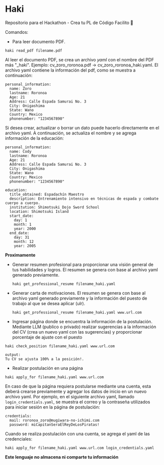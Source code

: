 # Haki
Repositorio para el Hackathon - Crea tu PL de Código Facilito 🐊


Comandos:

* Para leer documento PDF.
~~~
haki read_pdf filename.pdf
~~~

Al leer el documento PDF, se crea un archivo *yaml* con el nombre del PDF más "_haki". Ejemplo: cv_zoro_roronoa.pdf -> cv_zoro_roronoa_haki.yaml. El archivo yaml contiene la información del pdf, como se muestra a continuación:
~~~
personal_information:
  name: Zoro
  lastname: Roronoa
  Age: 21
  Address: Calle Espada Samurai No. 3
  City: Onigashima
  State: Wano
  Country: Mexico
  phonenumber: "1234567890"
~~~

Si desea crear, actualizar o borrar un dato puede hacerlo directamente en el archivo yaml. A continuación, se actualiza el nombre y se agrega información de la educación:
~~~
personal_information:
  name: Cody
  lastname: Roronoa
  Age: 21
  Address: Calle Espada Samurai No. 3
  City: Onigashima
  State: Wano
  Country: Mexico
  phonenumber: "1234567890"

education:
  title_obtained: Espadachín Maestro
  description: Entrenamiento intensivo en técnicas de espada y combate cuerpo a cuerpo.
  institution: Shimotsuki Dojo Sword School
  location: Shimotsuki Island
  start_date:
    day: 1
    month: 1
    year: 2000
  end_date:
    day: 31
    month: 12
    year: 2005
~~~


**Proximamente**
* Generar resumen profesional para proporcionar una visión general de tus habilidades y logros. El resumen se genera con base al archivo yaml generado previamente.
  ~~~
  haki get_professional_resume filename_haki.yaml
  ~~~
  
* Generar carta de motivaciones. El resumen se genera con base al archivo yaml generado previamente y la información del puesto de trabajo al que se desea aplicar (ulr).
  ~~~
  haki get_professional_resume filename_haki.yaml www.url.com
  ~~~

* Ingresar página donde se encuentra la información de la postulación. Mediante LLM (publico o privado) realizar sugerencias a la información del CV (crea un nuevo yaml con las sugerencias) y proporcionar porcentaje de ajuste con el puesto
~~~
haki check_position filename_haki.yaml www.url.com

output:
Tu CV se ajusta 100% a la posición!.
~~~

* Realizar postulación en una página

~~~
haki apply_for filename_haki.yaml www.url.com
~~~

En caso de que la página requiera postularse mediante una cuenta, esta deberá crearse previamente y agregar los datos de inicio en un nuevo archivo yaml. Por ejemplo, en el siguiente archivo yaml, llamado ``login_credentials.yaml``, se muestra el correo y la contraseña utilizados para iniciar sesión en la página de postulación:
~~~
credentials:
  mail: roronoa_zoro@mugiwara-no-ichimi.com
  password: miCapitanSeraElReyDeLosPiratas!
~~~

Cuando se realiza postulación con una cuenta, se agrega el yaml de las credenciales:
~~~
haki apply_for filename_haki.yaml www.url.com login_credentials.yaml
~~~

**Este lenguaje no almacena ni comparte tu información**
